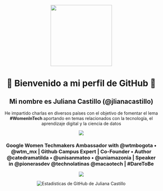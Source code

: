 <p align="center" width="300">
<img align="center" width="200" src="https://user-images.githubusercontent.com/96964513/247816573-6fa661d4-e927-4273-97a3-cad29c75252c.png" />
   
   <h1 align="center"> 💜 Bienvenido a mi perfil de GitHub 💜</h1>
   <h2 align="center">Mi nombre es Juliana Castillo (@jlianacastillo)</h2>

   <p align="center"> He impartido charlas en diversos países con el objetivo de fomentar el lema <strong> #WomenInTech </strong> aportando en temas relacionados con la tecnología, el aprendizaje digital y la ciencia de datos <br> </p>

<p align="center">
<a href="https://www.linkedin.com/in/jlianacastillo/"><img src="https://img.shields.io/badge/-Juliana Castillo-blue?style=flat-square&logo=Linkedin&logoColor=white&link=[[https://linkedin.com/in/priyankeshraj](https://www.linkedin.com/in/jlianacastillo/)](https://www.linkedin.com/in/jlianacastillo/)/"></a>
</p>

   <h3 align="center">Google Women Techmakers Ambassador with @wtmbogota • @wtm_mx | Github Campus Expert | Co-Founder • Author @catedramatilda • @unisanmateo • @uniamazonia | Speaker in @pionerasdev @technolatinas @macaotech | #DareToBe</h3>
</p>

<p align="center">
  <img align="" src="https://visitor-badge.laobi.icu/badge?page_id=jlianacastillo.jlianacastillo" />
</p>

<p align="center">
  <img src="https://github-readme-stats.vercel.app/api?username=jlianacastillo&show_icons=true&theme=shades-of-purple" alt="Estadísticas de GitHub de Juliana Castillo">
</p>


